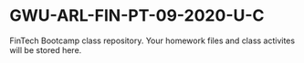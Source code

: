 # GWU-ARL-FIN-PT-09-2020-U-C
FinTech Bootcamp class repository. Your homework files and class activites will be stored here. 
